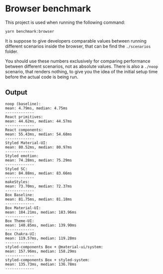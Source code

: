 # Browser benchmark

This project is used when running the following command:

```sh
yarn benchmark:browser
```

It is suppose to give developers comparable values between running different scenarios inside the browser, that can be find the `./scenarios` folder.

You should use these numbers exclusively for comparing performance between different scenarios, not as absolute values. There is also a `./noop` scenario, that renders nothing, to give you the idea of the initial setup time before the actual code is being run.

## Output

```
noop (baseline):
mean: 4.79ms, median: 4.75ms
-------------
React primitives:
mean: 44.62ms, median: 44.57ms
-------------
React components:
mean: 55.43ms, median: 54.68ms
-------------
Styled Material-UI:
mean: 80.52ms, median: 80.97ms
-------------
Styled emotion:
mean: 74.28ms, median: 75.29ms
-------------
Styled SC:
mean: 84.88ms, median: 83.66ms
-------------
makeStyles:
mean: 73.70ms, median: 72.37ms
-------------
Box Baseline:
mean: 81.75ms, median: 81.18ms
-------------
Box Material-UI:
mean: 184.21ms, median: 183.96ms
-------------
Box Theme-UI:
mean: 140.85ms, median: 139.90ms
-------------
Box Chakra-UI:
mean: 119.57ms, median: 119.28ms
-------------
styled-components Box + @material-ui/system:
mean: 157.96ms, median: 158.29ms
-------------
styled-components Box + styled-system:
mean: 135.73ms, median: 136.78ms
-------------
```
